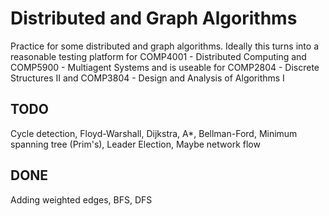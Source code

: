 # Distributed and Graph Algorithms

Practice for some distributed and graph algorithms. Ideally this turns into a reasonable testing platform for COMP4001 - Distributed Computing and COMP5900 - Multiagent Systems and is useable for COMP2804 - Discrete Structures II and COMP3804 - Design and Analysis of Algorithms I

## TODO
Cycle detection, Floyd-Warshall, Dijkstra, A*, Bellman-Ford, Minimum spanning tree (Prim's), Leader Election, Maybe network flow

## DONE
Adding weighted edges, BFS, DFS